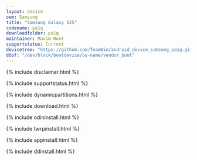 ```yaml
---
layout: device
oem: Samsung
title: "Samsung Galaxy S25"
codename: pa1q
downloadfolder: pa1q
maintainer: Maxim-Root
supportstatus: Current
devicetree: "https://github.com/TeamWin/android_device_samsung_pa1q.git"
ddof: "/dev/block/bootdevice/by-name/vendor_boot"
---
```


{% include disclaimer.html %}

{% include supportstatus.html %}

{% include dynamicpartitions.html %}

{% include download.html %}

{% include odininstall.html %}

{% include twrpinstall.html %}

{% include appinstall.html %}

{% include ddinstall.html %}